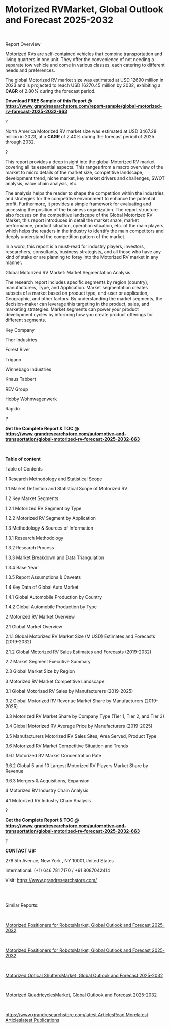 <h1>Motorized RVMarket, Global Outlook and Forecast 2025-2032</h1><br/><p>Report Overview</p>
 
 
 
 <p>Motorized RVs are self-contained vehicles that combine transportation and living quarters in one unit. They offer the convenience of not needing a separate tow vehicle and come in various classes, each catering to different needs and preferences.</p>
 
 
 
 <p>The global Motorized RV market size was estimated at USD 12690 million in 2023 and is projected to reach USD 16270.45 million by 2032, exhibiting a <strong>CAGR</strong> of 2.80% during the forecast period.</p>
 
 
 
 <div><b>Download FREE Sample of this Report @ <a href="https://www.grandresearchstore.com/report-sample/global-motorized-rv-forecast-2025-2032-663">https://www.grandresearchstore.com/report-sample/global-motorized-rv-forecast-2025-2032-663</a></b></div>
 
 
 
 <p>? </p>
 
 
 
 <p>North America Motorized RV market size was estimated at USD 3467.28 million in 2023, at a <strong>CAGR</strong> of 2.40% during the forecast period of 2025 through 2032.</p>
 
 
 
 <p>? </p>
 
 
 
 <p>This report provides a deep insight into the global Motorized RV market covering all its essential aspects. This ranges from a macro overview of the market to micro details of the market size, competitive landscape, development trend, niche market, key market drivers and challenges, SWOT analysis, value chain analysis, etc.</p>
 
 
 
 <p>The analysis helps the reader to shape the competition within the industries and strategies for the competitive environment to enhance the potential profit. Furthermore, it provides a simple framework for evaluating and accessing the position of the business organization. The report structure also focuses on the competitive landscape of the Global Motorized RV Market, this report introduces in detail the market share, market performance, product situation, operation situation, etc. of the main players, which helps the readers in the industry to identify the main competitors and deeply understand the competition pattern of the market.</p>
 
 
 
 <p>In a word, this report is a must-read for industry players, investors, researchers, consultants, business strategists, and all those who have any kind of stake or are planning to foray into the Motorized RV market in any manner.</p>
 
 
 
 <p>Global Motorized RV Market: Market Segmentation Analysis</p>
 
 
 
 <p>The research report includes specific segments by region (country), manufacturers, Type, and Application. Market segmentation creates subsets of a market based on product type, end-user or application, Geographic, and other factors. By understanding the market segments, the decision-maker can leverage this targeting in the product, sales, and marketing strategies. Market segments can power your product development cycles by informing how you create product offerings for different segments.</p>
 
 
 
 <p>Key Company</p>
 
 
 
 <p>Thor Industries</p>
 
 
 
 <p>Forest River</p>
 
 
 
 <p>Trigano</p>
 
 
 
 <p>Winnebago Industries</p>
 
 
 
 <p>Knaus Tabbert</p>
 
 
 
 <p>REV Group</p>
 
 
 
 <p>Hobby Wohnwagenwerk</p>
 
 
 
 <p>Rapido</p>
 
 
 
 <p>P</p>
 
 
 
 <div><b>Get the Complete Report & TOC @ <a href="https://www.grandresearchstore.com/automotive-and-transportation/global-motorized-rv-forecast-2025-2032-663">https://www.grandresearchstore.com/automotive-and-transportation/global-motorized-rv-forecast-2025-2032-663</a></b></div>
 
 
 
 <p><br />
 
 <b>Table of content</b></p>
 
 
 
 <p>Table of Contents<br />
 
 1 Research Methodology and Statistical Scope<br />
 
 1.1 Market Definition and Statistical Scope of Motorized RV<br />
 
 1.2 Key Market Segments<br />
 
 1.2.1 Motorized RV Segment by Type<br />
 
 1.2.2 Motorized RV Segment by Application<br />
 
 1.3 Methodology & Sources of Information<br />
 
 1.3.1 Research Methodology<br />
 
 1.3.2 Research Process<br />
 
 1.3.3 Market Breakdown and Data Triangulation<br />
 
 1.3.4 Base Year<br />
 
 1.3.5 Report Assumptions & Caveats<br />
 
 1.4 Key Data of Global Auto Market<br />
 
 1.4.1 Global Automobile Production by Country<br />
 
 1.4.2 Global Automobile Production by Type<br />
 
 2 Motorized RV Market Overview<br />
 
 2.1 Global Market Overview<br />
 
 2.1.1 Global Motorized RV Market Size (M USD) Estimates and Forecasts (2019-2032)<br />
 
 2.1.2 Global Motorized RV Sales Estimates and Forecasts (2019-2032)<br />
 
 2.2 Market Segment Executive Summary<br />
 
 2.3 Global Market Size by Region<br />
 
 3 Motorized RV Market Competitive Landscape<br />
 
 3.1 Global Motorized RV Sales by Manufacturers (2019-2025)<br />
 
 3.2 Global Motorized RV Revenue Market Share by Manufacturers (2019-2025)<br />
 
 3.3 Motorized RV Market Share by Company Type (Tier 1, Tier 2, and Tier 3)<br />
 
 3.4 Global Motorized RV Average Price by Manufacturers (2019-2025)<br />
 
 3.5 Manufacturers Motorized RV Sales Sites, Area Served, Product Type<br />
 
 3.6 Motorized RV Market Competitive Situation and Trends<br />
 
 3.6.1 Motorized RV Market Concentration Rate<br />
 
 3.6.2 Global 5 and 10 Largest Motorized RV Players Market Share by Revenue<br />
 
 3.6.3 Mergers & Acquisitions, Expansion<br />
 
 4 Motorized RV Industry Chain Analysis<br />
 
 4.1 Motorized RV Industry Chain Analysis<br />
 
 ? </p>
 
 
 
 <div><b>Get the Complete Report & TOC @ <a href="https://www.grandresearchstore.com/automotive-and-transportation/global-motorized-rv-forecast-2025-2032-663">https://www.grandresearchstore.com/automotive-and-transportation/global-motorized-rv-forecast-2025-2032-663</a></b></div>
 
 
 
 <p>? </p>
 
 
 
 <p><b>CONTACT US:</b><br />
 
 276 5th Avenue, New York , NY 10001,United States<br />
 
 International: (+1) 646 781 7170 / +91 8087042414<br />
 
 Visit: <a href="https://www.grandresearchstore.com/">https://www.grandresearchstore.com/</a><br />
 
 <br />
 
 <br />
 
 Similar Reports:<br />
 
 <br />
 
 <a href="https://www.grandresearchstore.com/machines/global-motorized-positioners-for-robots-forecast-2025-2032-378">Motorized Positioners for RobotsMarket, Global Outlook and Forecast 2025-2032 </a><br />
 
 <br />
 
 <a href="https://www.grandresearchstore.com/machines/global-motorized-positioners-for-robots-forecast-2025-2032-177">Motorized Positioners for RobotsMarket, Global Outlook and Forecast 2025-2032 </a><br />
 
 <br />
 
 <a href="https://www.grandresearchstore.com/semiconductor-and-electronics/global-motorized-optical-shutters-forecast-2025-2032-116">Motorized Optical ShuttersMarket, Global Outlook and Forecast 2025-2032 </a><br />
 
 <br />
 
 <a href="https://www.grandresearchstore.com/automotive-and-transportation/global-motorized-quadricycles-forecast-2025-2032-741">Motorized QuadricyclesMarket, Global Outlook and Forecast 2025-2032 </a><br />
 
 <br />
 
 <a href="https://gyeongbokgung.com">https://www.grandresearchstore.com/</a><a href="https://hallyeomaritime.com">latest Articles</a><a href="https://jingwansa.com">Read More</a><a href="https://nguoiviet.jp/">latest Articles</a><a href="https://www.intelmarketresearch.com/">latest Publications</a></p>